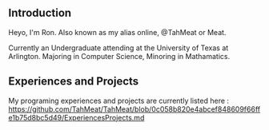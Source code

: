 ## Introduction
Heyo, I'm Ron. Also known as my alias online, @TahMeat or Meat.

Currently an Undergraduate attending at the University of Texas at Arlington. Majoring in Computer Science, Minoring in Mathamatics.

## Experiences and Projects
My programing experiences and projects are currently listed here : https://github.com/TahMeat/TahMeat/blob/0c058b820e4abcef848609f66ffe1b75d8bc5d49/ExperiencesProjects.md

